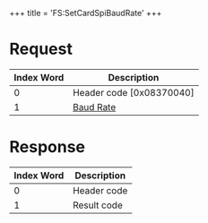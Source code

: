 +++
title = 'FS:SetCardSpiBaudRate'
+++

# Request

| Index Word | Description                                                 |
|------------|-------------------------------------------------------------|
| 0          | Header code \[0x08370040\]                                  |
| 1          | [Baud Rate](Filesystem_services#CardSpiBaudRate "wikilink") |

# Response

| Index Word | Description |
|------------|-------------|
| 0          | Header code |
| 1          | Result code |
